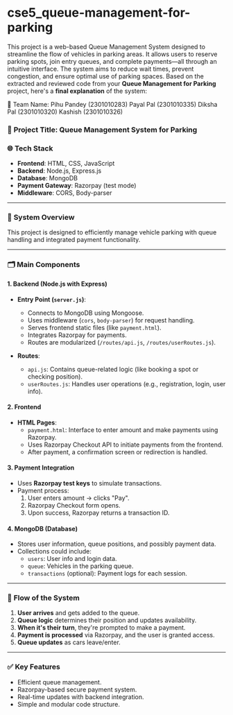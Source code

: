 # cse5_queue-management-for-parking
This project is a web-based Queue Management System designed to streamline the flow of vehicles in parking areas. It allows users to reserve parking spots, join entry queues, and complete payments—all through an intuitive interface.  The system aims to reduce wait times, prevent congestion, and ensure optimal use of parking spaces.
Based on the extracted and reviewed code from your **Queue Management for Parking** project, here's a **final explanation** of the system:

👥 Team Name:
Pihu Pandey (2301010283)
Payal Pal (2301010335)
Diksha Pal (2301010320)
Kashish (2301010326)

### 🔧 **Project Title**: Queue Management System for Parking

### 🌐 **Tech Stack**
- **Frontend**: HTML, CSS, JavaScript
- **Backend**: Node.js, Express.js
- **Database**: MongoDB
- **Payment Gateway**: Razorpay (test mode)
- **Middleware**: CORS, Body-parser

---

### 🧩 **System Overview**

This project is designed to efficiently manage vehicle parking with queue handling and integrated payment functionality.

---

### 🗂️ **Main Components**

#### 1. **Backend (Node.js with Express)**
- **Entry Point (`server.js`)**:
  - Connects to MongoDB using Mongoose.
  - Uses middleware (`cors`, `body-parser`) for request handling.
  - Serves frontend static files (like `payment.html`).
  - Integrates Razorpay for payments.
  - Routes are modularized (`/routes/api.js`, `/routes/userRoutes.js`).

- **Routes**:
  - `api.js`: Contains queue-related logic (like booking a spot or checking position).
  - `userRoutes.js`: Handles user operations (e.g., registration, login, user info).

#### 2. **Frontend**
- **HTML Pages**:
  - `payment.html`: Interface to enter amount and make payments using Razorpay.
  - Uses Razorpay Checkout API to initiate payments from the frontend.
  - After payment, a confirmation screen or redirection is handled.

#### 3. **Payment Integration**
- Uses **Razorpay test keys** to simulate transactions.
- Payment process:
  1. User enters amount → clicks "Pay".
  2. Razorpay Checkout form opens.
  3. Upon success, Razorpay returns a transaction ID.

#### 4. **MongoDB (Database)**
- Stores user information, queue positions, and possibly payment data.
- Collections could include:
  - `users`: User info and login data.
  - `queue`: Vehicles in the parking queue.
  - `transactions` (optional): Payment logs for each session.

---

### 🔄 **Flow of the System**

1. **User arrives** and gets added to the queue.
2. **Queue logic** determines their position and updates availability.
3. **When it's their turn**, they're prompted to make a payment.
4. **Payment is processed** via Razorpay, and the user is granted access.
5. **Queue updates** as cars leave/enter.

---

### ✅ **Key Features**
- Efficient queue management.
- Razorpay-based secure payment system.
- Real-time updates with backend integration.
- Simple and modular code structure.


